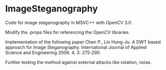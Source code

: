 # ImageSteganography
Code for image steganography in MSVC++ with OpenCV 3.0 . 

Modify the .props files for referencing the OpenCV libraries.

Implementation of the following paper 
Chen P., Lin Hung-Ju. A DWT based approach for Image Steganography. International Journal of Applied Science and Engineering
2006. 4, 3: 275-290

Further testing the method against external attacks like rotation, noise.
